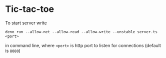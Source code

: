 # Tic-tac-toe

To start server write

`deno run --allow-net --allow-read --allow-write --unstable server.ts <port>`

in command line, where `<port>` is http port to listen for connections (default is `8080`)
